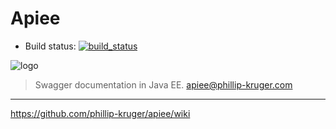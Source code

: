 # Apiee
 * Build status: [![build_status](https://travis-ci.org/phillip-kruger/apiee.svg?branch=master)](https://travis-ci.org/phillip-kruger/apiee)

![logo](https://raw.githubusercontent.com/phillip-kruger/apiee/master/apiee-core/src/main/webapp/apiee/logo.png) 

> Swagger documentation in Java EE.
> apiee@phillip-kruger.com

***

https://github.com/phillip-kruger/apiee/wiki